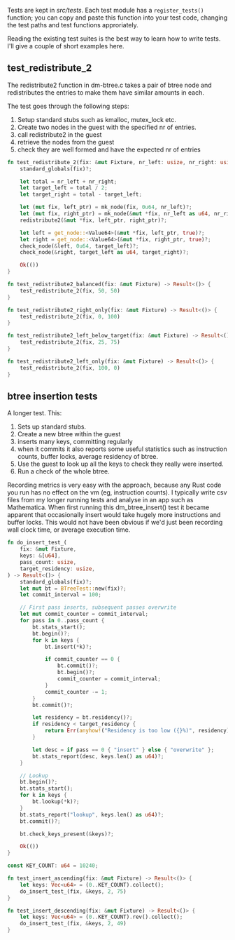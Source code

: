 Tests are kept in _src/tests_.  Each test module has a `register_tests()` function; you can copy and paste this function into your test code, changing the test paths and test functions approriately.

Reading the existing test suites is the best way to learn how to write tests.  I'll give a couple of short examples here.

## test_redistribute_2

The redistribute2 function in dm-btree.c takes a pair of btree node and redistributes the entries to make them have similar amounts in each.

The test goes through the following steps:

1. Setup standard stubs such as kmalloc, mutex_lock etc.
2. Create two nodes in the guest with the specified nr of entries.
3. call redistribute2 in the guest
4. retrieve the nodes from the guest
5. check they are well formed and have the expected nr of entries

``` Rust
fn test_redistribute_2(fix: &mut Fixture, nr_left: usize, nr_right: usize) -> Result<()> {
    standard_globals(fix)?;

    let total = nr_left + nr_right;
    let target_left = total / 2;
    let target_right = total - target_left;

    let (mut fix, left_ptr) = mk_node(fix, 0u64, nr_left)?;
    let (mut fix, right_ptr) = mk_node(&mut *fix, nr_left as u64, nr_right)?;
    redistribute2(&mut *fix, left_ptr, right_ptr)?;

    let left = get_node::<Value64>(&mut *fix, left_ptr, true)?;
    let right = get_node::<Value64>(&mut *fix, right_ptr, true)?;
    check_node(&left, 0u64, target_left)?;
    check_node(&right, target_left as u64, target_right)?;

    Ok(())
}

fn test_redistribute2_balanced(fix: &mut Fixture) -> Result<()> {
    test_redistribute_2(fix, 50, 50)
}

fn test_redistribute2_right_only(fix: &mut Fixture) -> Result<()> {
    test_redistribute_2(fix, 0, 100)
}

fn test_redistribute2_left_below_target(fix: &mut Fixture) -> Result<()> {
    test_redistribute_2(fix, 25, 75)
}

fn test_redistribute2_left_only(fix: &mut Fixture) -> Result<()> {
    test_redistribute_2(fix, 100, 0)
}
```


## btree insertion tests

A longer test.  This:
1. Sets up standard stubs.
2. Create a new btree within the guest
3. inserts many keys, committing regularly
4. when it commits it also reports some useful statistics such as instruction counts, buffer locks, average residency of btree.
5. Use the guest to look up all the keys to check they really were inserted.
6. Run a check of the whole btree.

Recording metrics is very easy with the approach, because any Rust code you run has no effect on the vm (eg, instruction counts).  I typically write csv files from my longer running tests and analyse in an app such as Mathematica.  When first running this dm_btree_insert() test it became apparent that occasionally insert would take hugely more instructions and buffer locks.  This would not have been obvious if we'd just been recording wall clock time, or average execution time.

``` Rust 
fn do_insert_test_(
    fix: &mut Fixture,
    keys: &[u64],
    pass_count: usize,
    target_residency: usize,
) -> Result<()> {
    standard_globals(fix)?;
    let mut bt = BTreeTest::new(fix)?;
    let commit_interval = 100;

    // First pass inserts, subsequent passes overwrite
    let mut commit_counter = commit_interval;
    for pass in 0..pass_count {
        bt.stats_start();
        bt.begin()?;
        for k in keys {
            bt.insert(*k)?;

            if commit_counter == 0 {
                bt.commit()?;
                bt.begin()?;
                commit_counter = commit_interval;
            }
            commit_counter -= 1;
        }
        bt.commit()?;

        let residency = bt.residency()?;
        if residency < target_residency {
            return Err(anyhow!("Residency is too low ({}%)", residency));
        }

        let desc = if pass == 0 { "insert" } else { "overwrite" };
        bt.stats_report(desc, keys.len() as u64)?;
    }

    // Lookup
    bt.begin()?;
    bt.stats_start();
    for k in keys {
        bt.lookup(*k)?;
    }
    bt.stats_report("lookup", keys.len() as u64)?;
    bt.commit()?;

    bt.check_keys_present(&keys)?;

    Ok(())
}

const KEY_COUNT: u64 = 10240;

fn test_insert_ascending(fix: &mut Fixture) -> Result<()> {
    let keys: Vec<u64> = (0..KEY_COUNT).collect();
    do_insert_test_(fix, &keys, 2, 75)
}

fn test_insert_descending(fix: &mut Fixture) -> Result<()> {
    let keys: Vec<u64> = (0..KEY_COUNT).rev().collect();
    do_insert_test_(fix, &keys, 2, 49)
}
```